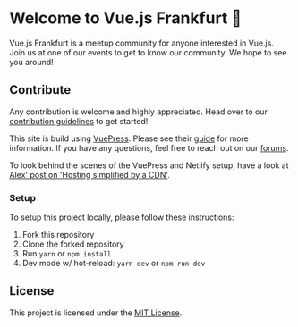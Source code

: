 # Welcome to Vue.js Frankfurt :tada:

Vue.js Frankfurt is a meetup community for anyone interested in Vue.js. Join us at one of our events to get to know our community. We hope to see you around!

## Contribute

Any contribution is welcome and highly appreciated. Head over to our [contribution guidelines](.github/CONTRIBUTING.md) to get started!

This site is build using [VuePress](https://vuepress.vuejs.org). Please see their [guide](https://vuepress.vuejs.org/guide/) for more information. If you have any questions, feel free to reach out on our [forums](https://spectrum.chat/vuejsfrankfurt/).

To look behind the scenes of the VuePress and Netlify setup, have a look at [Alex' post on 'Hosting simplified by a CDN'](https://www.ahus1.de/post/cdn-for-simplicity).

### Setup

To setup this project locally, please follow these instructions:

1. Fork this repository
2. Clone the forked repository
3. Run `yarn` or `npm install`
4. Dev mode w/ hot-reload: `yarn dev` or `npm run dev`

## License

This project is licensed under the [MIT License](.github/LICENSE.md).
